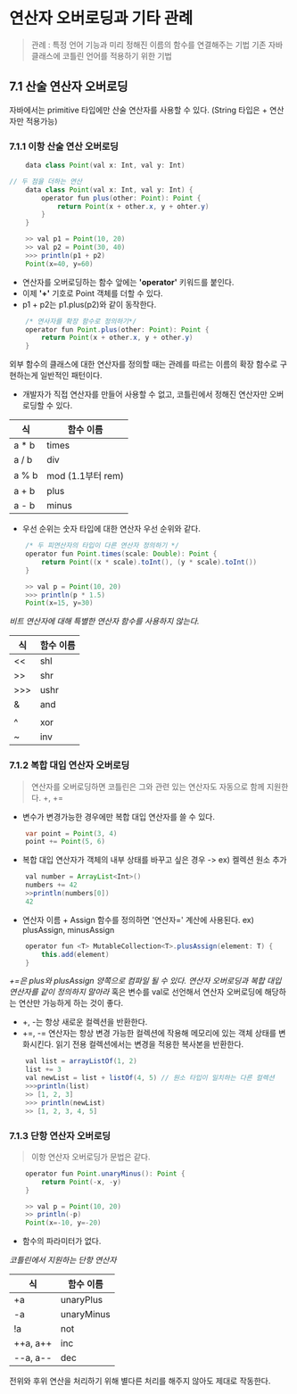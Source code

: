 # 연산자 오버로딩과 기타 관례
> 관례 : 특정 언어 기능과 미리 정해진 이름의 함수를 연결해주는 기법
기존 자바 클래스에 코틀린 언어를 적용하기 위한 기법

## 7.1 산술 연산자 오버로딩

자바에서는 primitive 타입에만 산술 연산자를 사용할 수 있다.
(String 타입은 + 연산자만 적용가능)

### 7.1.1 이항 산술 연산 오버로딩

```java
	data class Point(val x: Int, val y: Int) 
```

```java
// 두 점을 더하는 연산
	data class Point(val x: Int, val y: Int) {
		operator fun plus(other: Point): Point {
			return Point(x + other.x, y + ohter.y)
		}
	}

	>> val p1 = Point(10, 20)
	>> val p2 = Point(30, 40)
	>>> println(p1 + p2)
	Point(x=40, y=60)
```

* 연산자를 오버로딩하는 함수 앞에는 **'operator'** 키워드를 붙인다.
* 이제 **'+'** 기호로 Point 객체를 더할 수 있다.
* p1 + p2는 p1.plus(p2)와 같이 동작한다.

```java
	/* 연사자를 확장 함수로 정의하기*/
	operator fun Point.plus(other: Point): Point {
		return Point(x + other.x, y + other.y)
	}
```

외부 함수의 클래스에 대한 연산자를 정의할 때는 관례를 따르는 이름의 확장 함수로 구현하는게 일반적인 패턴이다.

* 개발자가 직접 연산자를 만들어 사용할 수 없고, 코틀린에서 정해진 연산자만 오버로딩할 수 있다.

| 식    | 함수 이름         |
|-------|-------------------|
| a * b | times             |
| a / b | div               |
| a % b | mod (1.1부터 rem) |
| a + b | plus              |
| a - b | minus             |

* 우선 순위는 숫자 타입에 대한 연산자 우선 순위와 같다.

```java
	/* 두 피연산자의 타입이 다른 연산자 정의하기 */
	operator fun Point.times(scale: Double): Point {
		return Point((x * scale).toInt(), (y * scale).toInt())
	}

	>> val p = Point(10, 20)
	>>> println(p * 1.5)
	Point(x=15, y=30)
```

_비트 연산자에 대해 특별한 연산자 함수를 사용하지 않는다._

| 식  | 함수 이름 |
|-----|-----------|
| <<  | shl       |
| >>  | shr       |
| >>> | ushr      |
| &   | and       |
| |   | or        |
| ^   | xor       |
| ~   | inv       |

### 7.1.2 복합 대입 연산자 오버로딩
> 연산자를 오버로딩하면 코틀린은 그와 관련 있는 연산자도 자동으로 함께 지원한다.
+, +=

* 변수가 변경가능한 경우에만 복합 대입 연산자를 쓸 수 있다.
```java
	var point = Point(3, 4)
	point += Point(5, 6)
```
* 복합 대입 연산자가 객체의 내부 상태를 바꾸고 싶은 경우
	-> ex) 켈렉션 원소 추가
```java
	val number = ArrayList<Int>()
	numbers += 42
	>>println(numbers[0])
	42
```

* 연산자 이름 + Assign 함수를 정의하면 '연산자=' 계산에 사용된다.
ex) plusAssign, minusAssign

```java
	operator fun <T> MutableCollection<T>.plusAssign(element: T) {
		this.add(element)
	}
```
_+=은 plus와 plusAssign 양쪽으로 컴파일 될 수 있다._
*연산자 오버로딩과 복합 대입 연산자를 같이 정의하지 말아라*
혹은 변수를 val로 선언해서 연산자 오버로딩에 해당하는 연산만 가능하게 하는 것이 좋다.


* +, -는 항상 새로운 컬렉션을 반환한다.
* +=, -= 연산자는 항상 변경 가능한 컬렉션에 작용해 메모리에 있는 객체 상태를 변화시킨다.
  읽기 전용 컬렉션에서는 변경을 적용한 복사본을 반환한다. 

```java
	val list = arrayListOf(1, 2)
	list += 3
	val newList = list + listOf(4, 5) // 원소 타입이 일치하는 다른 컬렉션 
	>>>println(list)
	>> [1, 2, 3]
	>>> println(newList)
	>> [1, 2, 3, 4, 5]
```

### 7.1.3 단항 연산자 오버로딩
> 이항 연산자 오버로딩가 문법은 같다.

```java
	operator fun Point.unaryMinus(): Point {
		return Point(-x, -y)
	}

	>> val p = Point(10, 20)
	>> println(-p)
	Point(x=-10, y=-20)
```
* 함수의 파라미터가 없다.

_코틀린에서 지원하는 단항 연산자_

| 식       | 함수 이름  |
|----------|------------|
| +a       | unaryPlus  |
| -a       | unaryMinus |
| !a       | not        |
| ++a, a++ | inc        |
| --a, a-- | dec        |

전위와 후위 연산을 처리하기 위해 별다른 처리를 해주지 않아도 제대로 작동한다.